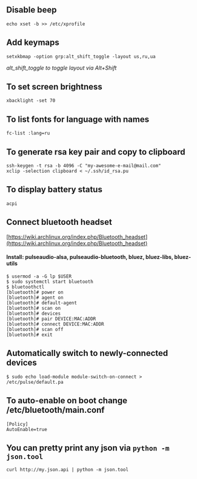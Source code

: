 ## Disable beep

```
echo xset -b >> /etc/xprofile
```

## Add keymaps

```
setxkbmap -option grp:alt_shift_toggle -layout us,ru,ua
```

*alt_shift_toggle to toggle layout via Alt+Shift*


## To set screen brightness
```
xbacklight -set 70
```

## To list fonts for language with names
```
fc-list :lang=ru
```

## To generate rsa key pair and copy to clipboard
```
ssh-keygen -t rsa -b 4096 -C "my-awesome-e-mail@mail.com"
xclip -selection clipboard < ~/.ssh/id_rsa.pu
```

## To display battery status
```
acpi
```

## Connect bluetooth headset

[https://wiki.archlinux.org/index.php/Bluetooth_headset](https://wiki.archlinux.org/index.php/Bluetooth_headset)

#### Install: pulseaudio-alsa, pulseaudio-bluetooth, bluez, bluez-libs, bluez-utils

```
$ usermod -a -G lp $USER
$ sudo systemctl start bluetooth
$ bluetoothctl
[bluetooth]# power on
[bluetooth]# agent on
[bluetooth]# default-agent
[bluetooth]# scan on
[bluetooth]# devices
[bluetooth]# pair DEVICE:MAC:ADDR
[bluetooth]# connect DEVICE:MAC:ADDR
[bluetooth]# scan off
[bluetooth]# exit
```

## Automatically switch to newly-connected devices

```
$ sudo echo load-module module-switch-on-connect > /etc/pulse/default.pa
```

## To auto-enable on boot change /etc/bluetooth/main.conf

```
[Policy]
AutoEnable=true
```

## You can pretty print any json via `python -m json.tool`

```
curl http://my.json.api | python -m json.tool
```
